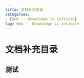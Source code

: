 ```yaml
---
title: 文档补充目录
categories: 
- [Web -- Knowledge is infinite]
tag: Web -- Knowledge is infinite
---
```

# 文档补充目录
## 测试
